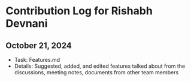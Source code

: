 # Contribution Log for Rishabh Devnani

## October 21, 2024

- Task: Features.md
- Details: Suggested, added, and edited features talked about from the discussions, meeting notes, documents from other team members